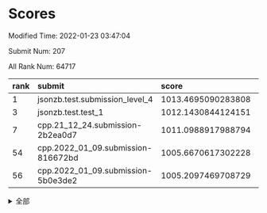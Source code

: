 # Scores

Modified Time: 2022-01-23 03:47:04

Submit Num: 207

All Rank Num: 64717

| rank |               submit               |       score        |       sigma        | pk_num |
| :--- | :--------------------------------- | :----------------- | :----------------- | :----- |
| 1    | jsonzb.test.submission_level_4     | 1013.4695090283808 | 0.81121038937523   | 1252   |
| 3    | jsonzb.test.test_1                 | 1012.1430844124151 | 0.7767991921370229 | 1254   |
| 7    | cpp.21_12_24.submission-2b2ea0d7   | 1011.0988917988794 | 0.7783963849725981 | 1252   |
| 54   | cpp.2022_01_09.submission-816672bd | 1005.6670617302228 | 0.7365486412702504 | 1253   |
| 56   | cpp.2022_01_09.submission-5b0e3de2 | 1005.2097469708729 | 0.7219536752966464 | 1246   |


<details>
<summary>全部</summary>

| rank |                 submit                 |       score        |       sigma        | pk_num |
| :--- | :------------------------------------- | :----------------- | :----------------- | :----- |
| 1    | jsonzb.test.submission_level_4         | 1013.4695090283808 | 0.81121038937523   | 1252   |
| 2    | gobigger.level_3.submission_level_3_4  | 1012.2504970168908 | 0.7917030925794417 | 1252   |
| 3    | jsonzb.test.test_1                     | 1012.1430844124151 | 0.7767991921370229 | 1254   |
| 4    | gobigger.level_3.submission_level_3_40 | 1011.4009591903739 | 0.7788715922892672 | 1245   |
| 5    | gobigger.level_3.submission_level_3_34 | 1011.2643971140932 | 0.7826228382792181 | 1252   |
| 6    | gobigger.level_3.submission_level_3_43 | 1011.1722443542415 | 0.7680917302519906 | 1249   |
| 7    | cpp.21_12_24.submission-2b2ea0d7       | 1011.0988917988794 | 0.7783963849725981 | 1252   |
| 8    | gobigger.level_3.submission_level_3_35 | 1011.0890023996074 | 0.7862996851334214 | 1248   |
| 9    | gobigger.level_3.submission_level_3_46 | 1010.7185426406894 | 0.7457331791556715 | 1252   |
| 10   | gobigger.level_3.submission_level_3_8  | 1010.7156040206748 | 0.7704929652281037 | 1251   |
| 11   | gobigger.level_3.submission_level_3_26 | 1010.7103756381944 | 0.7680605499396149 | 1247   |
| 12   | gobigger.level_3.submission_level_3_45 | 1010.623682197688  | 0.7834388330664133 | 1251   |
| 13   | gobigger.level_3.submission_level_3_21 | 1010.4534669409904 | 0.7641707632685397 | 1245   |
| 14   | gobigger.level_3.submission_level_3_12 | 1010.444981572604  | 0.7535855200305259 | 1246   |
| 15   | gobigger.level_3.submission_level_3_15 | 1010.4009622056844 | 0.7776043489266596 | 1251   |
| 16   | gobigger.level_3.submission_level_3_23 | 1010.327723401133  | 0.7628737258278776 | 1253   |
| 17   | gobigger.level_3.submission_level_3_42 | 1010.2707355960229 | 0.7832247519538205 | 1250   |
| 18   | gobigger.level_3.submission_level_3_2  | 1010.2520195237395 | 0.7585493911498961 | 1251   |
| 19   | gobigger.level_3.submission_level_3_13 | 1010.2360728603552 | 0.7531844171945707 | 1252   |
| 20   | gobigger.level_3.submission_level_3_14 | 1010.2048284929574 | 0.7564817803921616 | 1248   |
| 21   | gobigger.level_3.submission_level_3_25 | 1010.1759026591412 | 0.7676617711412852 | 1249   |
| 22   | gobigger.level_3.submission_level_3_5  | 1010.1163102162175 | 0.7539490019404645 | 1250   |
| 23   | gobigger.level_3.submission_level_3_6  | 1010.0756203324223 | 0.7670835947824814 | 1248   |
| 24   | gobigger.level_3.submission_level_3_49 | 1010.0606123902666 | 0.756813230528558  | 1252   |
| 25   | gobigger.level_3.submission_level_3_29 | 1010.0578422307813 | 0.7552976124633177 | 1251   |
| 26   | gobigger.level_3.submission_level_3_37 | 1010.047306718731  | 0.7344787933411128 | 1248   |
| 27   | gobigger.level_3.submission_level_3_32 | 1010.0352171826654 | 0.7672783810814789 | 1250   |
| 28   | gobigger.level_3.submission_level_3_11 | 1010.0339848120136 | 0.7556181691350407 | 1250   |
| 29   | gobigger.level_3.submission_level_3_33 | 1009.8812599561601 | 0.7501872045047813 | 1247   |
| 30   | gobigger.level_3.submission_level_3_10 | 1009.8386384402656 | 0.7583053909327288 | 1253   |
| 31   | gobigger.level_3.submission_level_3_24 | 1009.8229558968092 | 0.7571354052044349 | 1248   |
| 32   | gobigger.level_3.submission_level_3_22 | 1009.7790645672015 | 0.7403785425259929 | 1249   |
| 33   | gobigger.level_3.submission_level_3_0  | 1009.7089917817733 | 0.7656090488204855 | 1248   |
| 34   | gobigger.level_3.submission_level_3_9  | 1009.607357114231  | 0.7450948948734181 | 1253   |
| 35   | gobigger.level_3.submission_level_3_30 | 1009.5627935643892 | 0.7486420763916712 | 1252   |
| 36   | gobigger.level_3.submission_level_3_18 | 1009.5529549347496 | 0.7360912665906163 | 1250   |
| 37   | gobigger.level_3.submission_level_3_38 | 1009.5402858493372 | 0.760677154342876  | 1247   |
| 38   | gobigger.level_3.submission_level_3_1  | 1009.5286337461329 | 0.7345832739137729 | 1249   |
| 39   | gobigger.level_3.submission_level_3_36 | 1009.4183894014736 | 0.7729114766215078 | 1252   |
| 40   | gobigger.level_3.submission_level_3_19 | 1009.403895509181  | 0.7748277000849588 | 1245   |
| 41   | gobigger.level_3.submission_level_3_28 | 1009.2880549833486 | 0.7458995538705697 | 1245   |
| 42   | gobigger.level_3.submission_level_3_41 | 1009.2756772551079 | 0.7313087840027079 | 1250   |
| 43   | gobigger.level_3.submission_level_3_47 | 1009.0994253860579 | 0.7374590007098009 | 1252   |
| 44   | gobigger.level_3.submission_level_3_27 | 1009.0426890983431 | 0.740397629807426  | 1245   |
| 45   | gobigger.level_3.submission_level_3_3  | 1008.9966488634011 | 0.7477482200849492 | 1251   |
| 46   | gobigger.level_3.submission_level_3_17 | 1008.8482180115234 | 0.7527599265987704 | 1244   |
| 47   | gobigger.level_3.submission_level_3_16 | 1008.7726979985121 | 0.7552324037800944 | 1249   |
| 48   | gobigger.level_3.submission_level_3_48 | 1008.767051797214  | 0.7500482450105511 | 1249   |
| 49   | gobigger.level_3.submission_level_3_7  | 1008.6788823310291 | 0.7371951008150482 | 1246   |
| 50   | gobigger.level_3.submission_level_3_44 | 1008.5502874754658 | 0.7310453397210678 | 1253   |
| 51   | gobigger.level_3.submission_level_3_39 | 1008.3558420909964 | 0.756071379240694  | 1258   |
| 52   | gobigger.level_3.submission_level_3_31 | 1008.1535974032729 | 0.7296431843983017 | 1247   |
| 53   | gobigger.level_3.submission_level_3_20 | 1007.4809502195651 | 0.7382682461485082 | 1250   |
| 54   | cpp.2022_01_09.submission-816672bd     | 1005.6670617302228 | 0.7365486412702504 | 1253   |
| 55   | gobigger.level_1.submission_level_1_3  | 1005.3196500541184 | 0.7230597249859056 | 1251   |
| 56   | cpp.2022_01_09.submission-5b0e3de2     | 1005.2097469708729 | 0.7219536752966464 | 1246   |
| 57   | gobigger.level_1.submission_level_1_48 | 1004.7396306784874 | 0.7167898688608181 | 1252   |
| 58   | gobigger.level_1.submission_level_1_12 | 1004.6666962956301 | 0.7098879579905142 | 1257   |
| 59   | gobigger.level_1.submission_level_1_23 | 1004.5846825445362 | 0.722973845399452  | 1253   |
| 60   | gobigger.level_1.submission_level_1_5  | 1004.5016938086384 | 0.7454461881716106 | 1249   |
| 61   | gobigger.level_1.submission_level_1_39 | 1004.4140680972612 | 0.7317436472902414 | 1256   |
| 62   | gobigger.level_1.submission_level_1_24 | 1004.3682473008032 | 0.7204570421758656 | 1255   |
| 63   | gobigger.level_1.submission_level_1_46 | 1004.1443181030528 | 0.7113811486716671 | 1251   |
| 64   | gobigger.level_1.submission_level_1_37 | 1004.137823217931  | 0.7201192425470537 | 1249   |
| 65   | gobigger.level_1.submission_level_1_26 | 1004.0499568133009 | 0.7190253627837017 | 1249   |
| 66   | gobigger.level_1.submission_level_1_28 | 1004.0344131033255 | 0.7191365124773405 | 1254   |
| 67   | gobigger.level_1.submission_level_1_45 | 1003.8832992006373 | 0.7243676102812393 | 1248   |
| 68   | gobigger.level_1.submission_level_1_32 | 1003.7432784314117 | 0.7125763821230192 | 1253   |
| 69   | gobigger.level_1.submission_level_1_35 | 1003.7095400782364 | 0.7206174126186302 | 1255   |
| 70   | gobigger.level_1.submission_level_1_19 | 1003.7030400893663 | 0.7138663826477085 | 1248   |
| 71   | gobigger.level_1.submission_level_1_17 | 1003.6429137882391 | 0.7088383281077061 | 1251   |
| 72   | gobigger.level_1.submission_level_1_43 | 1003.6120392801408 | 0.7080075608201483 | 1251   |
| 73   | gobigger.level_1.submission_level_1_15 | 1003.5816522123032 | 0.7148597173636856 | 1254   |
| 74   | gobigger.level_1.submission_level_1_29 | 1003.5289887822703 | 0.7062058724436092 | 1257   |
| 75   | gobigger.level_1.submission_level_1_27 | 1003.4990633404656 | 0.700550175939467  | 1247   |
| 76   | gobigger.level_1.submission_level_1_33 | 1003.4684884067175 | 0.7183442622987033 | 1246   |
| 77   | gobigger.level_1.submission_level_1_20 | 1003.4622054261231 | 0.7096761570258542 | 1253   |
| 78   | gobigger.level_1.submission_level_1_21 | 1003.4563605221039 | 0.7228435886569009 | 1252   |
| 79   | gobigger.level_1.submission_level_1_13 | 1003.4331580109368 | 0.721908147256644  | 1254   |
| 80   | gobigger.level_1.submission_level_1_7  | 1003.4149357349659 | 0.7165741695543412 | 1248   |
| 81   | gobigger.level_1.submission_level_1_44 | 1003.3805865698401 | 0.7148134149155567 | 1250   |
| 82   | gobigger.level_1.submission_level_1_10 | 1003.3504143991654 | 0.7220911830825795 | 1248   |
| 83   | gobigger.level_1.submission_level_1_9  | 1003.3382978720341 | 0.7060822173189194 | 1247   |
| 84   | gobigger.level_1.submission_level_1_11 | 1003.3179002085383 | 0.7206228964581467 | 1249   |
| 85   | gobigger.level_1.submission_level_1_25 | 1003.2019647906073 | 0.7185571812573369 | 1252   |
| 86   | gobigger.level_1.submission_level_1_38 | 1003.1463774263411 | 0.7174172556675104 | 1255   |
| 87   | gobigger.level_1.submission_level_1_14 | 1003.1234523608175 | 0.7130406834835481 | 1251   |
| 88   | gobigger.level_1.submission_level_1_47 | 1003.1012167910483 | 0.715705439280891  | 1246   |
| 89   | gobigger.level_1.submission_level_1_31 | 1003.028699761609  | 0.7057119624816112 | 1250   |
| 90   | gobigger.level_1.submission_level_1_2  | 1002.9722068017251 | 0.7134686652781694 | 1251   |
| 91   | gobigger.level_1.submission_level_1_30 | 1002.9630883547242 | 0.7202615614176301 | 1250   |
| 92   | gobigger.level_1.submission_level_1_6  | 1002.8823767955063 | 0.7109379445511259 | 1254   |
| 93   | gobigger.level_1.submission_level_1_36 | 1002.82759873158   | 0.7031252087153655 | 1251   |
| 94   | gobigger.level_1.submission_level_1_4  | 1002.8040654169923 | 0.7315373690940674 | 1254   |
| 95   | gobigger.level_1.submission_level_1_42 | 1002.7365258777412 | 0.7062028415180863 | 1256   |
| 96   | gobigger.level_1.submission_level_1_41 | 1002.720912541406  | 0.7070755906862327 | 1251   |
| 97   | gobigger.level_1.submission_level_1_22 | 1002.6275870925457 | 0.7061855066656867 | 1252   |
| 98   | gobigger.level_1.submission_level_1_1  | 1002.6187302393636 | 0.7116261228003881 | 1253   |
| 99   | gobigger.level_1.submission_level_1_34 | 1002.5885846963093 | 0.7180432044640843 | 1248   |
| 100  | gobigger.level_1.submission_level_1_16 | 1002.5719767138122 | 0.7168587824817444 | 1257   |
| 101  | gobigger.level_1.submission_level_1_18 | 1002.4945523448555 | 0.7133185262094929 | 1248   |
| 102  | gobigger.level_1.submission_level_1_49 | 1002.473199361661  | 0.7130253964338593 | 1250   |
| 103  | gobigger.level_1.submission_level_1_0  | 1002.1998176458366 | 0.7064506801053593 | 1254   |
| 104  | gobigger.level_1.submission_level_1_40 | 1001.8379459201393 | 0.711999046830167  | 1258   |
| 105  | gobigger.level_1.submission_level_1_8  | 1001.5208848778922 | 0.7038847292725069 | 1255   |
| 106  | gobigger.random.submission_random_35   | 997.6056124951974  | 0.715953863136717  | 1245   |
| 107  | gobigger.random.submission_random_47   | 996.8820739822559  | 0.7008354996864978 | 1250   |
| 108  | gobigger.random.submission_random_37   | 996.6889670639821  | 0.7025218780477914 | 1246   |
| 109  | gobigger.random.submission_random_13   | 996.6494643507293  | 0.7233392065222813 | 1252   |
| 110  | gobigger.random.submission_random_4    | 996.632795869196   | 0.6953316525033746 | 1249   |
| 111  | gobigger.random.submission_random_17   | 996.6178713864094  | 0.7110577363934503 | 1248   |
| 112  | gobigger.random.submission_random_31   | 996.5841588540663  | 0.7063945865522709 | 1254   |
| 113  | gobigger.random.submission_random_14   | 996.5525079406548  | 0.7193086308741389 | 1254   |
| 114  | gobigger.random.submission_random_3    | 996.544508836178   | 0.7021667176919929 | 1253   |
| 115  | gobigger.random.submission_random_26   | 996.5381379868363  | 0.7052097968417038 | 1251   |
| 116  | gobigger.random.submission_random_41   | 996.5126347208012  | 0.7062595927128343 | 1255   |
| 117  | gobigger.random.submission_random_45   | 996.5099856386319  | 0.7134453856016734 | 1244   |
| 118  | gobigger.random.submission_random_33   | 996.4984253663539  | 0.7078382826005932 | 1245   |
| 119  | gobigger.random.submission_random_46   | 996.3083561759588  | 0.7129844074194003 | 1250   |
| 120  | gobigger.random.submission_random_5    | 996.2900424052692  | 0.7103576051708276 | 1249   |
| 121  | gobigger.random.submission_random_28   | 996.2880893349464  | 0.7093685626953413 | 1252   |
| 122  | gobigger.random.submission_random_16   | 996.1953454957306  | 0.707214279768872  | 1253   |
| 123  | gobigger.random.submission_random_44   | 996.1619373383647  | 0.7144224956469433 | 1247   |
| 124  | gobigger.random.submission_random_36   | 996.1231737705328  | 0.7064236905965893 | 1248   |
| 125  | gobigger.random.submission_random_1    | 996.017694368263   | 0.7207678126992652 | 1248   |
| 126  | gobigger.random.submission_random_20   | 995.9367107778572  | 0.7057804870488494 | 1249   |
| 127  | gobigger.random.submission_random_40   | 995.9018242962275  | 0.7157523192785893 | 1255   |
| 128  | gobigger.random.submission_random_30   | 995.8375925577718  | 0.7049169389243605 | 1242   |
| 129  | gobigger.random.submission_random_29   | 995.809265707019   | 0.7278695980563554 | 1251   |
| 130  | gobigger.random.submission_random_7    | 995.7206454063643  | 0.7086615715031934 | 1249   |
| 131  | gobigger.random.submission_random_39   | 995.7123543229543  | 0.6970791487218961 | 1256   |
| 132  | gobigger.random.submission_random_18   | 995.6766204010761  | 0.7030352548620941 | 1255   |
| 133  | gobigger.random.submission_random_21   | 995.6688410393537  | 0.7117428228755917 | 1253   |
| 134  | gobigger.random.submission_random_2    | 995.6436068312227  | 0.7200614945860314 | 1254   |
| 135  | gobigger.random.submission_random_32   | 995.6064409283043  | 0.7156920500184201 | 1249   |
| 136  | gobigger.random.submission_random_27   | 995.5379492058186  | 0.7125401213228064 | 1251   |
| 137  | gobigger.random.submission_random_25   | 995.5215839221539  | 0.7172517762707448 | 1245   |
| 138  | gobigger.random.submission_random_23   | 995.438573904238   | 0.7258231281664522 | 1246   |
| 139  | gobigger.random.submission_random_10   | 995.414346064189   | 0.7291341139392555 | 1253   |
| 140  | gobigger.random.submission_random_11   | 995.3906272675736  | 0.7214482415918706 | 1254   |
| 141  | gobigger.random.submission_random_12   | 995.3864993033195  | 0.7151704961189354 | 1249   |
| 142  | gobigger.random.submission_random_15   | 995.3705293913605  | 0.7081360441374643 | 1253   |
| 143  | gobigger.random.submission_random_19   | 995.3535765409465  | 0.6985469283079616 | 1253   |
| 144  | gobigger.random.submission_random_42   | 995.3327158550682  | 0.7131252187922682 | 1249   |
| 145  | gobigger.random.submission_random_0    | 995.3033024068526  | 0.7061024055783139 | 1253   |
| 146  | gobigger.random.submission_random_6    | 995.2651264663735  | 0.7191842076407516 | 1255   |
| 147  | gobigger.random.submission_random_9    | 995.2398770794886  | 0.7096237262212961 | 1248   |
| 148  | gobigger.random.submission_random_34   | 995.2263576917154  | 0.7127453826525061 | 1251   |
| 149  | gobigger.random.submission_random_38   | 995.1923215738395  | 0.710665166769674  | 1254   |
| 150  | gobigger.random.submission_random_43   | 995.1383981473148  | 0.70691685959604   | 1253   |
| 151  | gobigger.random.submission_random_8    | 995.078717294881   | 0.7016939112968449 | 1250   |
| 152  | gobigger.random.submission_random_22   | 994.969520511978   | 0.712942098213585  | 1248   |
| 153  | gobigger.random.submission_random_24   | 994.7583531779322  | 0.7166448261712326 | 1253   |
| 154  | gobigger.random.submission_random_48   | 994.7037188113603  | 0.7244456537320737 | 1250   |
| 155  | gobigger.random.submission_random_49   | 994.2978253546413  | 0.7154272390282507 | 1255   |
| 156  | gobigger.level_2.submission_level_2_25 | 993.9206750478909  | 0.7300896711498753 | 1249   |
| 157  | gobigger.level_2.submission_level_2_17 | 993.7809336397479  | 0.7291748292488669 | 1251   |
| 158  | gobigger.level_2.submission_level_2_32 | 993.4343832181013  | 0.7102688990163928 | 1252   |
| 159  | gobigger.level_2.submission_level_2_44 | 993.3509892884879  | 0.7300866176316096 | 1250   |
| 160  | gobigger.level_2.submission_level_2_26 | 993.1334672203501  | 0.7561327102081167 | 1253   |
| 161  | gobigger.level_2.submission_level_2_0  | 993.1256380885968  | 0.7431875612672321 | 1253   |
| 162  | gobigger.level_2.submission_level_2_40 | 993.0649401454234  | 0.7379477054887342 | 1250   |
| 163  | gobigger.level_2.submission_level_2_15 | 992.9614366586027  | 0.7426207438902177 | 1246   |
| 164  | gobigger.level_2.submission_level_2_23 | 992.8608545645478  | 0.7518403870346143 | 1254   |
| 165  | gobigger.level_2.submission_level_2_2  | 992.7735641787456  | 0.7461563033097757 | 1253   |
| 166  | gobigger.level_2.submission_level_2_10 | 992.7262585122616  | 0.7536443202952106 | 1252   |
| 167  | gobigger.level_2.submission_level_2_45 | 992.6632229746986  | 0.7367361600355202 | 1252   |
| 168  | gobigger.level_2.submission_level_2_31 | 992.6077660711716  | 0.7369052162797213 | 1252   |
| 169  | gobigger.level_2.submission_level_2_27 | 992.4644162936286  | 0.7398244074199671 | 1254   |
| 170  | gobigger.level_2.submission_level_2_49 | 992.4322593366072  | 0.738782998432983  | 1250   |
| 171  | gobigger.level_2.submission_level_2_3  | 992.4206049580382  | 0.7376382321289277 | 1251   |
| 172  | gobigger.level_2.submission_level_2_14 | 992.364549232074   | 0.7424392008760524 | 1256   |
| 173  | gobigger.level_2.submission_level_2_20 | 992.3465176837406  | 0.7384144924651399 | 1252   |
| 174  | gobigger.level_2.submission_level_2_30 | 992.3304905017474  | 0.7320528856978387 | 1251   |
| 175  | gobigger.level_2.submission_level_2_42 | 992.3169411271258  | 0.7360575695814413 | 1247   |
| 176  | gobigger.level_2.submission_level_2_33 | 992.2659711359049  | 0.7442797167822869 | 1252   |
| 177  | gobigger.level_2.submission_level_2_34 | 992.157126237585   | 0.7314389539599803 | 1251   |
| 178  | gobigger.level_2.submission_level_2_24 | 992.0626459672495  | 0.7305179723208981 | 1256   |
| 179  | gobigger.level_2.submission_level_2_16 | 992.0376205942703  | 0.730880211672953  | 1251   |
| 180  | gobigger.level_2.submission_level_2_29 | 991.9943041810905  | 0.7430884326289467 | 1253   |
| 181  | gobigger.level_2.submission_level_2_9  | 991.9791094269747  | 0.7422694994585193 | 1250   |
| 182  | gobigger.level_2.submission_level_2_6  | 991.9629483874478  | 0.7440056422198299 | 1253   |
| 183  | gobigger.level_2.submission_level_2_38 | 991.9293856267683  | 0.7375694627403522 | 1249   |
| 184  | gobigger.level_2.submission_level_2_35 | 991.800798039677   | 0.7520204750251271 | 1250   |
| 185  | gobigger.level_2.submission_level_2_11 | 991.7850766594314  | 0.7561787269062362 | 1253   |
| 186  | gobigger.level_2.submission_level_2_18 | 991.7282520104113  | 0.7398647004950238 | 1248   |
| 187  | gobigger.level_2.submission_level_2_1  | 991.6531265207176  | 0.7605662426531515 | 1248   |
| 188  | gobigger.level_2.submission_level_2_8  | 991.5948813006725  | 0.7829387875250525 | 1249   |
| 189  | gobigger.level_2.submission_level_2_7  | 991.5877874639327  | 0.7639018617583485 | 1251   |
| 190  | gobigger.level_2.submission_level_2_39 | 991.5781482978385  | 0.7666735407125412 | 1247   |
| 191  | gobigger.level_2.submission_level_2_12 | 991.4812396497298  | 0.7596750181518207 | 1250   |
| 192  | gobigger.level_2.submission_level_2_41 | 991.4059504877328  | 0.7421331113777135 | 1248   |
| 193  | gobigger.level_2.submission_level_2_5  | 991.3898294729767  | 0.7608546721313307 | 1246   |
| 194  | gobigger.level_2.submission_level_2_28 | 991.1916280216943  | 0.7504620457164493 | 1247   |
| 195  | gobigger.level_2.submission_level_2_21 | 991.1719324214976  | 0.7691980808779656 | 1247   |
| 196  | gobigger.level_2.submission_level_2_43 | 991.0666863478525  | 0.7488346029566139 | 1255   |
| 197  | gobigger.level_2.submission_level_2_13 | 991.0059526711016  | 0.7568109487084579 | 1249   |
| 198  | gobigger.level_2.submission_level_2_36 | 990.9446608725059  | 0.7521943447877905 | 1250   |
| 199  | gobigger.level_2.submission_level_2_19 | 990.9311307601263  | 0.7700048448917255 | 1249   |
| 200  | gobigger.level_2.submission_level_2_47 | 990.9153394352355  | 0.7552155101802442 | 1250   |
| 201  | gobigger.level_2.submission_level_2_4  | 990.8852043332708  | 0.7640405337904487 | 1245   |
| 202  | gobigger.level_2.submission_level_2_22 | 990.8328606207488  | 0.7654503673162942 | 1250   |
| 203  | gobigger.level_2.submission_level_2_37 | 990.6730619979407  | 0.7539294563837726 | 1253   |
| 204  | gobigger.level_2.submission_level_2_46 | 990.310168797844   | 0.752534226456944  | 1247   |
| 205  | gobigger.level_2.submission_level_2_48 | 990.0433700674508  | 0.7598983135687847 | 1252   |
| 206  | gobigger.none.submission_none_0        | 976.2622105707734  | 1.3846849274613229 | 1248   |
| 207  | gobigger.none.submission_none_1        | 975.8986890711811  | 1.4243888949046766 | 1254   |

</details>